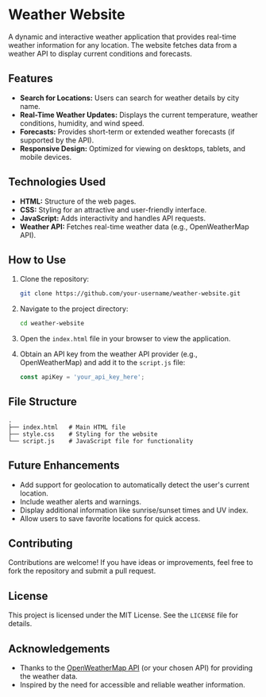 # Weather Website

A dynamic and interactive weather application that provides real-time weather information for any location. The website fetches data from a weather API to display current conditions and forecasts.

## Features

- **Search for Locations:** Users can search for weather details by city name.
- **Real-Time Weather Updates:** Displays the current temperature, weather conditions, humidity, and wind speed.
- **Forecasts:** Provides short-term or extended weather forecasts (if supported by the API).
- **Responsive Design:** Optimized for viewing on desktops, tablets, and mobile devices.

## Technologies Used

- **HTML:** Structure of the web pages.
- **CSS:** Styling for an attractive and user-friendly interface.
- **JavaScript:** Adds interactivity and handles API requests.
- **Weather API:** Fetches real-time weather data (e.g., OpenWeatherMap API).

## How to Use

1. Clone the repository:
   ```bash
   git clone https://github.com/your-username/weather-website.git
   ```

2. Navigate to the project directory:
   ```bash
   cd weather-website
   ```

3. Open the `index.html` file in your browser to view the application.

4. Obtain an API key from the weather API provider (e.g., OpenWeatherMap) and add it to the `script.js` file:
   ```javascript
   const apiKey = 'your_api_key_here';
   ```

## File Structure

```
.
├── index.html   # Main HTML file
├── style.css    # Styling for the website
└── script.js    # JavaScript file for functionality
```

## Future Enhancements

- Add support for geolocation to automatically detect the user's current location.
- Include weather alerts and warnings.
- Display additional information like sunrise/sunset times and UV index.
- Allow users to save favorite locations for quick access.

## Contributing

Contributions are welcome! If you have ideas or improvements, feel free to fork the repository and submit a pull request.

## License

This project is licensed under the MIT License. See the `LICENSE` file for details.

## Acknowledgements

- Thanks to the [OpenWeatherMap API](https://openweathermap.org/) (or your chosen API) for providing the weather data.
- Inspired by the need for accessible and reliable weather information.
